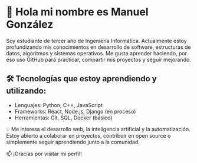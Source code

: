 # 👋 Hola mi nombre es Manuel González

Soy estudiante de tercer año de Ingeniería Informática. Actualmente estoy profundizando mis conocimientos en desarrollo de software, estructuras de datos, algoritmos y sistemas operativos. Me gusta aprender haciendo, por eso uso GitHub para practicar, compartir mis proyectos y seguir mejorando.

## 🛠️ **Tecnologías que estoy aprendiendo y utilizando:**  
- Lenguajes: Python, C++, JavaScript  
- Frameworks: React, Node.js, Django (en proceso)  
- Herramientas: Git, SQL, Docker (básico)

💡 Me interesa el desarrollo web, la inteligencia artificial y la automatización. Estoy abierto a colaborar en proyectos, contribuir en open source o simplemente seguir aprendiendo junto a la comunidad.

📫 ¡Gracias por visitar mi perfil!
